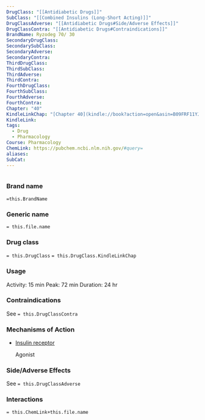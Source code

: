 ```yaml
---
DrugClass: "[[Antidiabetic Drugs]]"
SubClass: "[[Combined Insulins (Long-Short Acting)]]"
DrugClassAdverse: "[[Antidiabetic Drugs#Side/Adverse Effects]]"
DrugClassContra: "[[Antidiabetic Drugs#Contraindications]]"
BrandName: Ryzodeg 70/ 30
SecondaryDrugClass: 
SecondarySubClass: 
SecondaryAdverse: 
SecondaryContra: 
ThirdDrugClass: 
ThirdSubClass: 
ThirdAdverse: 
ThirdContra: 
FourthDrugClass: 
FourthSubClass: 
FourthAdverse: 
FourthContra: 
Chapter: "40"
KindleLinkChap: "[Chapter 40](kindle://book?action=open&asin=B09FRF11YJ&location=22730)"
KindleLink: 
tags:
  - Drug
  - Pharmacology
Course: Pharmacology
ChemLink: https://pubchem.ncbi.nlm.nih.gov/#query=
aliases: 
SubCat:
---
```

```smiles

```

### Brand name
`=this.BrandName`

### Generic name
`= this.file.name`

### Drug class 
`= this.DrugClass`
	`= this.DrugClass.KindleLinkChap`

### Usage
Activity: 15 min
Peak: 72 min
Duration: 24 hr

### Contraindications
See `= this.DrugClassContra`

### Mechanisms of Action
- [Insulin receptor](https://go.drugbank.com/drugs/DB01306#BE0000033)
    
    Agonist

### Side/Adverse Effects
See `= this.DrugClassAdverse`


### Interactions

`= this.ChemLink+this.file.name`

